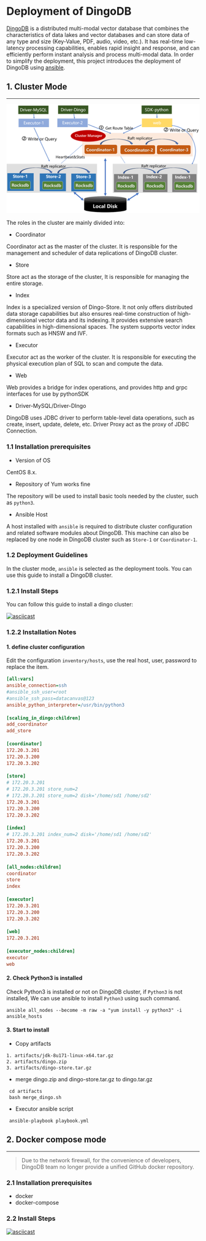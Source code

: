 # Deployment of DingoDB
[DingoDB](https://github.com/dingodb/dingo) is a distributed multi-modal vector database that combines the characteristics of data lakes and vector databases and can store data of any type and size (Key-Value, PDF, audio, video, etc.). It has real-time low-latency processing capabilities, enables rapid insight and response, and can efficiently perform instant analysis and process multi-modal data.
In order to simplify the deployment, this project introduces the deployment of DingoDB using [ansible](https://www.ansible.com/).

## 1. Cluster Mode

----

![Physical Topology about DingoDB](./refer/cluster_topology.png)

The roles in the cluster are mainly divided into:

- Coordinator

Coordinator act as the master of the cluster. It is responsible for the management and scheduler of data replications of DingoDB cluster.

- Store
  
Store act as the storage of the cluster,  It is responsible for managing the entire storage.

- Index
  
Index is a specialized version of Dingo-Store. It not only offers distributed data storage capabilities but also ensures real-time construction of high-dimensional vector data and its indexing. It provides extensive search capabilities in high-dimensional spaces. The system supports vector index formats such as HNSW and IVF.

- Executor

Executor act as the worker of the cluster. It is responsible for executing the physical execution plan of  SQL to scan and compute the data.

- Web

Web provides a bridge for index operations, and provides http and grpc interfaces for use by pythonSDK

- Driver-MySQL/Driver-DIngo

DingoDB uses JDBC driver to perform table-level data operations, such as create, insert, update, delete, etc. Driver Proxy act as the proxy of JDBC Connection.
### 1.1 Installation prerequisites

- Version of OS

CentOS 8.x.

- Repository of Yum works fine

The repository will be used to install basic tools needed by the cluster, such as `python3`.

- Ansible Host

A host installed with `ansible` is required to  distribute cluster configuration and related software modules about DingoDB. This machine can also be replaced by one node in DingoDB cluster such as `Store-1` or `Coordinator-1`.

### 1.2 Deployment Guidelines

In the cluster mode, `ansible` is selected as the deployment tools. You can use this guide to install a DingoDB cluster.


### 1.2.1 Install Steps

You can follow this guide to install a dingo cluster:

[![asciicast](https://asciinema.org/a/QGKWzvTp4b2nt8pmdjauDewIh.svg)](https://asciinema.org/a/QGKWzvTp4b2nt8pmdjauDewIh)

### 1.2.2 Installation Notes

#### 1. define cluster configuration

Edit the configuration `inventory/hosts`, use the real host, user, password to replace the item.

```cfg
[all:vars]
ansible_connection=ssh
#ansible_ssh_user=root
#ansible_ssh_pass=datacanvas@123
ansible_python_interpreter=/usr/bin/python3

[scaling_in_dingo:children]
add_coordinator
add_store

[coordinator]
172.20.3.201 
172.20.3.200
172.20.3.202

[store]
# 172.20.3.201
# 172.20.3.201 store_num=2 
# 172.20.3.201 store_num=2 disk='/home/sd1 /home/sd2'
172.20.3.201
172.20.3.200 
172.20.3.202

[index]
# 172.20.3.201 index_num=2 disk='/home/sd1 /home/sd2'
172.20.3.201
172.20.3.200 
172.20.3.202

[all_nodes:children]
coordinator
store
index

[executor]
172.20.3.201
172.20.3.200
172.20.3.202

[web]
172.20.3.201

[executor_nodes:children]
executor
web

```

#### 2. Check Python3 is installed

Check Python3 is installed or not on DingoDB cluster, if `Python3` is not installed, We can use ansible to install `Python3` using such command.

```shell
ansible all_nodes --become -m raw -a "yum install -y python3" -i ansible_hosts
```

#### 3. Start to install

- Copy artifacts

```
1. artifacts/jdk-8u171-linux-x64.tar.gz
2. artifacts/dingo.zip
3. artifacts/dingo-store.tar.gz
```

- merge dingo.zip and dingo-store.tar.gz to dingo.tar.gz

```shell
 cd artifacts
 bash merge_dingo.sh
```

- Executor ansible script

```shell
 ansible-playbook playbook.yml
```

## 2. Docker compose mode

----

> Due to the network firewall, for the convenience of developers, DingoDB team no longer provide a unified GitHub docker repository.

### 2.1 Installation prerequisites

- docker
- docker-compose

### 2.2 Install Steps

[![asciicast](https://asciinema.org/a/Wif9vRWXLnAvDkemXMuyShx5H.svg)](https://asciinema.org/a/Wif9vRWXLnAvDkemXMuyShx5H)